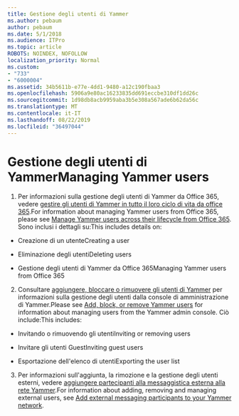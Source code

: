 ```yaml
---
title: Gestione degli utenti di Yammer
ms.author: pebaum
author: pebaum
ms.date: 5/1/2018
ms.audience: ITPro
ms.topic: article
ROBOTS: NOINDEX, NOFOLLOW
localization_priority: Normal
ms.custom:
- "733"
- "6000004"
ms.assetid: 34b5611b-e77e-4dd1-9480-a12c190fbaa3
ms.openlocfilehash: 5906a9e80ac16233835dd691eccbe310df1dd26c
ms.sourcegitcommit: 1d98db8acb9959aba3b5e308a567ade6b62da56c
ms.translationtype: MT
ms.contentlocale: it-IT
ms.lasthandoff: 08/22/2019
ms.locfileid: "36497044"
---
```

# <a name="managing-yammer-users"></a><span data-ttu-id="d12af-102">Gestione degli utenti di Yammer</span><span class="sxs-lookup"><span data-stu-id="d12af-102">Managing Yammer users</span></span>

1. <span data-ttu-id="d12af-103">Per informazioni sulla gestione degli utenti di Yammer da Office 365, vedere [gestire gli utenti di Yammer in tutto il loro ciclo di vita da office 365](https://support.office.com/article/6c4c8fff-6444-404a-bffc-f9da0bcc3039).</span><span class="sxs-lookup"><span data-stu-id="d12af-103">For information about managing Yammer users from Office 365, please see [Manage Yammer users across their lifecycle from Office 365](https://support.office.com/article/6c4c8fff-6444-404a-bffc-f9da0bcc3039).</span></span> <span data-ttu-id="d12af-104">Sono inclusi i dettagli su:</span><span class="sxs-lookup"><span data-stu-id="d12af-104">This includes details on:</span></span>

  - <span data-ttu-id="d12af-105">Creazione di un utente</span><span class="sxs-lookup"><span data-stu-id="d12af-105">Creating a user</span></span>

  - <span data-ttu-id="d12af-106">Eliminazione degli utenti</span><span class="sxs-lookup"><span data-stu-id="d12af-106">Deleting users</span></span>

  - <span data-ttu-id="d12af-107">Gestione degli utenti di Yammer da Office 365</span><span class="sxs-lookup"><span data-stu-id="d12af-107">Managing Yammer users from Office 365</span></span>

2. <span data-ttu-id="d12af-108">Consultare [aggiungere, bloccare o rimuovere gli utenti di Yammer](http://alchemyportal.azurewebsites.net/Rule/ManageYammer%20users%20across%20their%20lifecycle%20from%20Office%20365) per informazioni sulla gestione degli utenti dalla console di amministrazione di Yammer.</span><span class="sxs-lookup"><span data-stu-id="d12af-108">Please see [Add, block, or remove Yammer users](http://alchemyportal.azurewebsites.net/Rule/ManageYammer%20users%20across%20their%20lifecycle%20from%20Office%20365) for information about managing users from the Yammer admin console.</span></span> <span data-ttu-id="d12af-109">Ciò include:</span><span class="sxs-lookup"><span data-stu-id="d12af-109">This includes:</span></span>

  - <span data-ttu-id="d12af-110">Invitando o rimuovendo gli utenti</span><span class="sxs-lookup"><span data-stu-id="d12af-110">Inviting or removing users</span></span>

  - <span data-ttu-id="d12af-111">Invitare gli utenti Guest</span><span class="sxs-lookup"><span data-stu-id="d12af-111">Inviting guest users</span></span>

  - <span data-ttu-id="d12af-112">Esportazione dell'elenco di utenti</span><span class="sxs-lookup"><span data-stu-id="d12af-112">Exporting the user list</span></span>

3. <span data-ttu-id="d12af-113">Per informazioni sull'aggiunta, la rimozione e la gestione degli utenti esterni, vedere [aggiungere partecipanti alla messaggistica esterna alla rete Yammer](https://support.office.com/article/423653bb-86b2-4eac-9d7e-dca121f7c16c).</span><span class="sxs-lookup"><span data-stu-id="d12af-113">For information about adding, removing and managing external users, see [Add external messaging participants to your Yammer network](https://support.office.com/article/423653bb-86b2-4eac-9d7e-dca121f7c16c).</span></span>
